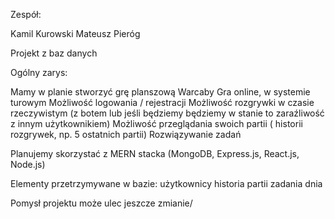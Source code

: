 Zespół:

Kamil Kurowski
Mateusz Pieróg



Projekt z baz danych


Ogólny zarys:

Mamy w planie stworzyć grę planszową Warcaby
Gra online, w systemie turowym
Możliwość logowania / rejestracji
Możliwość rozgrywki w czasie rzeczywistym (z botem lub jeśli będziemy będziemy w stanie to zaraźliwość z innym użytkownikiem)
Możliwość przeglądania swoich partii ( historii rozgrywek, np. 5 ostatnich partii)
Rozwiązywanie zadań

Planujemy skorzystać z MERN stacka (MongoDB, Express.js, React.js, Node.js)

Elementy przetrzymywane w bazie:
użytkownicy
historia partii
zadania dnia

Pomysł projektu może ulec jeszcze zmianie/
